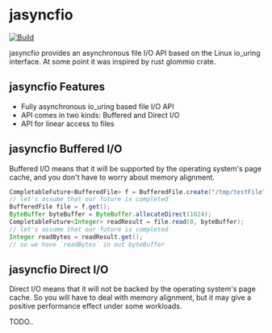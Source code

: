 # jasyncfio

[![Build](https://github.com/ikorennoy/jasyncfio/actions/workflows/build.yml/badge.svg)](https://github.com/ikorennoy/jasyncfio/actions/workflows/build.yml)

jasyncfio provides an asynchronous file I/O API based on the Linux io_uring interface. At some point it was inspired by rust
glommio crate.

## jasyncfio Features

* Fully asynchronous io_uring based file I/O API
* API comes in two kinds: Buffered and Direct I/O
* API for linear access to files

## jasyncfio Buffered I/O

Buffered I/O means that it will be supported by the operating system's page cache, and you don't have to worry
about memory alignment.

```java
CompletableFuture<BufferedFile> f = BufferedFile.create("/tmp/testFile");
// let's assume that our future is completed
BufferedFile file = f.get();
ByteBuffer byteBuffer = ByteBuffer.allocateDirect(1024);
CompletableFuture<Integer> readResult = file.read(0, byteBuffer);
// let's assume that our future is completed
Integer readBytes = readResult.get();
// so we have `readBytes` in out byteBuffer
```

## jasyncfio Direct I/O

Direct I/O means that it will not be backed by the operating system's page cache. So you will have to deal with memory
alignment, but it may give a positive performance effect under some workloads.

TODO..